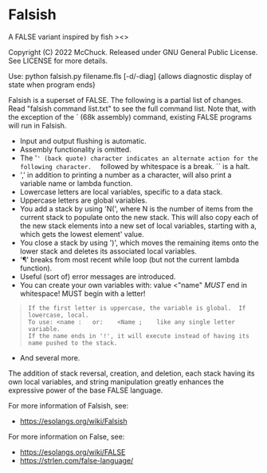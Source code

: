 # Falsish
A FALSE variant inspired by fish >&lt;>

Copyright (C) 2022 McChuck.  Released under GNU General Public License.  See LICENSE for more details.

Use: python falsish.py filename.fls [-d/-diag]  {allows diagnostic display of state when program ends}

Falsish is a superset of FALSE.  The following is a partial list of changes.  Read "falsish command list.txt" to see the full command list.  Note that, with the exception of the ` (68k assembly) command, existing FALSE programs will run in Falsish.

* Input and output flushing is automatic.
* Assembly functionality is omitted.
* The '`' (back quote) character indicates an alternate action for the following character.  ` followed by whitespace is a break. `` is a halt.
* ',' in addition to printing a number as a character, will also print a variable name or lambda function.
* Lowercase letters are local variables, specific to a data stack.
* Uppercase letters are global variables.
* You add a stack by using 'N(', where N is the number of items from the current stack to populate onto the new stack.  This will also copy each of the new stack elements into a new set of local variables, starting with a, which gets the lowest element' value.
* You close a stack by using ')', which moves the remaining items onto the lower stack and deletes its associated local variables.
* '¶' breaks from most recent while loop (but not the current lambda function).
* Useful (sort of) error messages are introduced.
* You can create your own variables with: value <"name"     *MUST* end in whitespace!  MUST begin with a letter!
>     If the first letter is uppercase, the variable is global.  If lowercase, local.
>     To use: <name :   or:    <Name ;    like any single letter variable.
>     If the name ends in '!', it will execute instead of having its name pushed to the stack.
* And several more.

The addition of stack reversal, creation, and deletion, each stack having its own local variables, and string manipulation greatly enhances the expressive power of the base FALSE language.

For more information of Falsish, see:
* https://esolangs.org/wiki/Falsish

For more information on False, see:
* https://esolangs.org/wiki/FALSE
* https://strlen.com/false-language/
